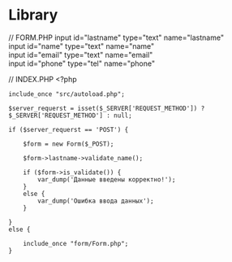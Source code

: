 # Library

// FORM.PHP
    input id="lastname" type="text" name="lastname"<br/>
    input id="name" type="text" name="name"<br/>
    input id="email" type="text" name="email"<br/>
    input id="phone" type="tel" name="phone"<br/>

// INDEX.PHP
    <?php

    include_once "src/autoload.php";

    $server_requerst = isset($_SERVER['REQUEST_METHOD']) ? $_SERVER['REQUEST_METHOD'] : null;

    if ($server_requerst == 'POST') {

        $form = new Form($_POST);

        $form->lastname->validate_name();

        if ($form->is_validate()) {
            var_dump('Данные введены корректно!');
        }
        else {
            var_dump('Ошибка ввода данных');
        }

    }
    else {

        include_once "form/Form.php";
    }